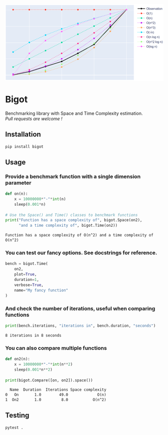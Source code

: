 ![Example complexity graph](https://raw.githubusercontent.com/arnaudsm/bigot/master/images/graph.png)
# Bigot
Benchmarking library with Space and Time Complexity estimation.  
*Pull requests are welcome !*

## Installation
`pip install bigot`

## Usage
### Provide a benchmark function with a single dimension parameter
```python
def on(n):
    x = 10000000*"-"*int(n)
    sleep(0.001*n)

# Use the Space() and Time() classes to benchmark functions
print("Function has a space complexity of", bigot.Space(on2),
      "and a time complexity of", bigot.Time(on2))
```
```
Function has a space complexity of O(n^2) and a time complexity of O(n^2)
```

### You can test our fancy options. See docstrings for reference.
```python
bench = bigot.Time(
    on2,
    plot=True,
    duration=1,
    verbose=True,
    name="My fancy function"
)
```

### And check the number of iterations, useful when comparing functions
```python
print(bench.iterations, "iterations in", bench.duration, "seconds")
```
```
8 iterations in 8 seconds
```
### You can also compare multiple functions
```python
def on2(n):
    x = 10000000*"-"*int(n**2)
    sleep(0.001*n**2)

print(bigot.Compare([on, on2]).space())
```
```
  Name  Duration  Iterations Space complexity
0   On       1.0        49.0             O(n)
1  On2       1.0         8.0           O(n^2)
```

## Testing
`pytest .`